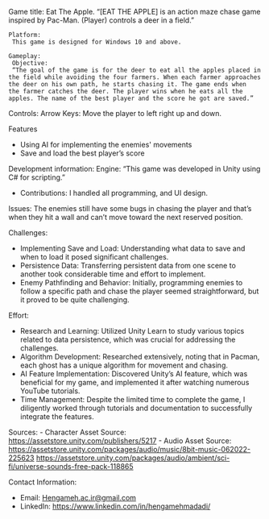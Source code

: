    Game title: Eat The Apple.
    “[EAT THE APPLE] is an action maze chase game inspired by Pac-Man. (Player) controls a deer in a field.” 

    Platform:
     This game is designed for Windows 10 and above. 

    Gameplay:
     Objective:
     “The goal of the game is for the deer to eat all the apples placed in the field while avoiding the four farmers. When each farmer approaches the deer on his own path, he starts chasing it. The game ends when      the farmer catches the deer. The player wins when he eats all the apples. The name of the best player and the score he got are saved.”

   Controls:
     Arrow Keys: Move the player to left right up and down.

  Features
   - Using AI for implementing the enemies' movements 
   - Save and load the best player’s score

  Development information:
     Engine:
    “This game was developed in Unity using C# for scripting.”

 - Contributions:
   I handled all programming, and UI design.

  Issues: 
   The enemies still have some bugs in chasing the player and that’s when they hit a wall and can’t move toward the next reserved position.   

  Challenges:
   - Implementing Save and Load: Understanding what data to save and when to load it posed significant challenges.
   - Persistence Data: Transferring persistent data from one scene to another took considerable time and effort to implement.
   - Enemy Pathfinding and Behavior: Initially, programming enemies to follow a specific path and chase the player seemed straightforward, but it proved to be quite challenging.
   
  Effort:
   - Research and Learning: Utilized Unity Learn to study various topics related to data persistence, which was crucial for addressing the challenges.
   - Algorithm Development: Researched extensively, noting that in Pacman, each ghost has a unique algorithm for movement and chasing.
   - AI Feature Implementation: Discovered Unity’s AI feature, which was beneficial for my game, and implemented it after watching numerous YouTube tutorials.
   - Time Management: Despite the limited time to complete the game, I diligently worked through tutorials and documentation to successfully integrate the features.

  Sources:
    - Character Asset Source:
       https://assetstore.unity.com/publishers/5217
    - Audio Asset Source: 
       https://assetstore.unity.com/packages/audio/music/8bit-music-062022-225623
       https://assetstore.unity.com/packages/audio/ambient/sci-fi/universe-sounds-free-pack-118865
   
  Contact Information:
   - Email: Hengameh.ac.ir@gmail.com 
   - LinkedIn: https://www.linkedin.com/in/hengamehmadadi/
